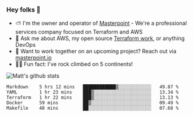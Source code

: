 

### Hey folks 👋

- ⛅️ I'm the owner and operator of [Masterpoint](https://masterpoint.io) - We're a professional services company focused on Terraform and AWS
- 💬 Ask me about AWS, my open source [Terraform work](https://github.com/masterpointio?q=terraform&type=&language=hcl), or anything DevOps
- 🔨 Want to work together on an upcoming project? Reach out via [masterpoint.io](https://masterpoint.io)
- 🧗‍♂️ Fun fact: I've rock climbed on 5 continents! 


![Matt's github stats](https://github-readme-stats.vercel.app/api?username=Gowiem&count_private=true&theme=cobalt&show_icons=true)

<!--START_SECTION:waka-->
```text
Markdown    5 hrs 12 mins   ████████████▒░░░░░░░░░░░░   49.87 % 
YAML        1 hr 23 mins    ███▒░░░░░░░░░░░░░░░░░░░░░   13.34 % 
Terraform   1 hr 22 mins    ███▒░░░░░░░░░░░░░░░░░░░░░   13.13 % 
Docker      59 mins         ██▒░░░░░░░░░░░░░░░░░░░░░░   09.49 % 
Makefile    48 mins         ██░░░░░░░░░░░░░░░░░░░░░░░   07.68 % 
```
<!--END_SECTION:waka-->
